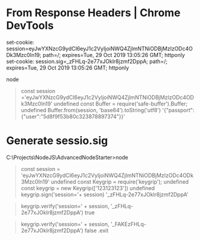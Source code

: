 
# From Response Headers | Chrome DevTools
set-cookie: session=eyJwYXNzcG9ydCI6eyJ1c2VyIjoiNWQ4ZjlmNTNiODBjMzIzODc4ODk3Mzc0In19; path=/; expires=Tue, 29 Oct 2019 13:05:26 GMT; httponly
set-cookie: session.sig=_zFHLq-2e77xJOklr8jzmf2DppA; path=/; expires=Tue, 29 Oct 2019 13:05:26 GMT; httponly

node
> const session ='eyJwYXNzcG9ydCI6eyJ1c2VyIjoiNWQ4ZjlmNTNiODBjMzIzODc4ODk3Mzc0In19'
undefined
> const Buffer = require('safe-buffer').Buffer;
undefined
> Buffer.from(session, 'base64').toString('utf8')
'{"passport":{"user":"5d8f9f53b80c323878897374"}}'
>


# Generate sessio.sig 
C:\Projects\NodeJS\AdvancedNodeStarter>node
> const session = 'eyJwYXNzcG9ydCI6eyJ1c2VyIjoiNWQ4ZjlmNTNiODBjMzIzODc4ODk3Mzc0In19'
undefined
> const Keygrip = require('keygrip');
undefined
> const keygrip = new Keygrip(['123123123'])
undefined
> keygrip.sign('session='+ session)
'_zFHLq-2e77xJOklr8jzmf2DppA'

> keygrip.verify('session=' + session, '_zFHLq-2e77xJOklr8jzmf2DppA')
true

> keygrip.verify('session=' + session, '_FAKEzFHLq-2e77xJOklr8jzmf2DppA')
false
>.exit
